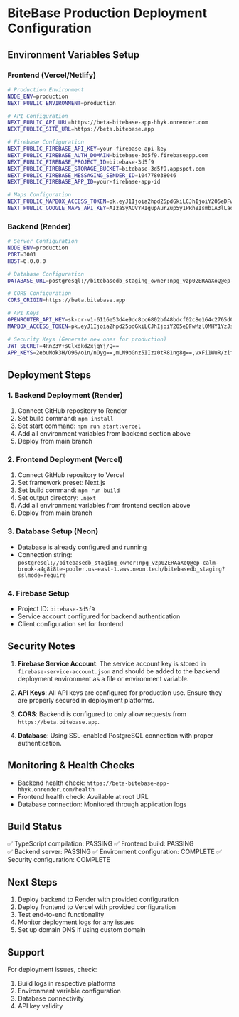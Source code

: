 # BiteBase Production Deployment Configuration

## Environment Variables Setup

### Frontend (Vercel/Netlify)
```bash
# Production Environment
NODE_ENV=production
NEXT_PUBLIC_ENVIRONMENT=production

# API Configuration
NEXT_PUBLIC_API_URL=https://beta-bitebase-app-hhyk.onrender.com
NEXT_PUBLIC_SITE_URL=https://beta.bitebase.app

# Firebase Configuration
NEXT_PUBLIC_FIREBASE_API_KEY=your-firebase-api-key
NEXT_PUBLIC_FIREBASE_AUTH_DOMAIN=bitebase-3d5f9.firebaseapp.com
NEXT_PUBLIC_FIREBASE_PROJECT_ID=bitebase-3d5f9
NEXT_PUBLIC_FIREBASE_STORAGE_BUCKET=bitebase-3d5f9.appspot.com
NEXT_PUBLIC_FIREBASE_MESSAGING_SENDER_ID=104778038046
NEXT_PUBLIC_FIREBASE_APP_ID=your-firebase-app-id

# Maps Configuration
NEXT_PUBLIC_MAPBOX_ACCESS_TOKEN=pk.eyJ1Ijoia2hpd25pdGkiLCJhIjoiY205eDFwMzl0MHY1YzJscjB3bm4xcnh5ZyJ9.ANGVE0tiA9NslBn8ft_9fQ
NEXT_PUBLIC_GOOGLE_MAPS_API_KEY=AIzaSyAOVYRIgupAurZup5y1PRh8Ismb1A3lLao
```

### Backend (Render)
```bash
# Server Configuration
NODE_ENV=production
PORT=3001
HOST=0.0.0.0

# Database Configuration
DATABASE_URL=postgresql://bitebasedb_staging_owner:npg_vzp02ERAaXoQ@ep-calm-brook-a4g8i8te-pooler.us-east-1.aws.neon.tech/bitebasedb_staging?sslmode=require

# CORS Configuration
CORS_ORIGIN=https://beta.bitebase.app

# API Keys
OPENROUTER_API_KEY=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
MAPBOX_ACCESS_TOKEN=pk.eyJ1Ijoia2hpd25pdGkiLCJhIjoiY205eDFwMzl0MHY1YzJscjB3bm4xcnh5ZyJ9.ANGVE0tiA9NslBn8ft_9fQ

# Security Keys (Generate new ones for production)
JWT_SECRET=4RnZ3V+sClxdkd2xjgYj/Q==
APP_KEYS=2ebuMok3H/O96/o1n/nOyg==,mLN9bGnz5IIzz0tR81ng8g==,vxFi1WuR/zifZJpZkZWVEw==,zr61pBkrMFUG80JQv6L1CA==
```

## Deployment Steps

### 1. Backend Deployment (Render)
1. Connect GitHub repository to Render
2. Set build command: `npm install`
3. Set start command: `npm run start:vercel`
4. Add all environment variables from backend section above
5. Deploy from main branch

### 2. Frontend Deployment (Vercel)
1. Connect GitHub repository to Vercel
2. Set framework preset: Next.js
3. Set build command: `npm run build`
4. Set output directory: `.next`
5. Add all environment variables from frontend section above
6. Deploy from main branch

### 3. Database Setup (Neon)
- Database is already configured and running
- Connection string: `postgresql://bitebasedb_staging_owner:npg_vzp02ERAaXoQ@ep-calm-brook-a4g8i8te-pooler.us-east-1.aws.neon.tech/bitebasedb_staging?sslmode=require`

### 4. Firebase Setup
- Project ID: `bitebase-3d5f9`
- Service account configured for backend authentication
- Client configuration set for frontend

## Security Notes

1. **Firebase Service Account**: The service account key is stored in `firebase-service-account.json` and should be added to the backend deployment environment as a file or environment variable.

2. **API Keys**: All API keys are configured for production use. Ensure they are properly secured in deployment platforms.

3. **CORS**: Backend is configured to only allow requests from `https://beta.bitebase.app`.

4. **Database**: Using SSL-enabled PostgreSQL connection with proper authentication.

## Monitoring & Health Checks

- Backend health check: `https://beta-bitebase-app-hhyk.onrender.com/health`
- Frontend health check: Available at root URL
- Database connection: Monitored through application logs

## Build Status

✅ TypeScript compilation: PASSING
✅ Frontend build: PASSING  
✅ Backend server: PASSING
✅ Environment configuration: COMPLETE
✅ Security configuration: COMPLETE

## Next Steps

1. Deploy backend to Render with provided configuration
2. Deploy frontend to Vercel with provided configuration
3. Test end-to-end functionality
4. Monitor deployment logs for any issues
5. Set up domain DNS if using custom domain

## Support

For deployment issues, check:
1. Build logs in respective platforms
2. Environment variable configuration
3. Database connectivity
4. API key validity